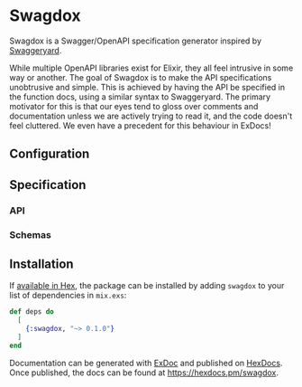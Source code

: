 # Swagdox

Swagdox is a Swagger/OpenAPI specification generator inspired by [Swaggeryard](https://github.com/livingsocial/swagger_yard).

While multiple OpenAPI libraries exist for Elixir, they all feel intrusive in some way or another. The goal of Swagdox is to
make the API specifications unobtrusive and simple. This is achieved by having the API be specified in the function docs,
using a similar syntax to Swaggeryard. The primary motivator for this is that our eyes tend to gloss over comments and documentation
unless we are actively trying to read it, and the code doesn't feel cluttered. We even have a precedent for this behaviour in ExDocs!

## Configuration

## Specification

### API

### Schemas

## Installation

If [available in Hex](https://hex.pm/docs/publish), the package can be installed
by adding `swagdox` to your list of dependencies in `mix.exs`:

```elixir
def deps do
  [
    {:swagdox, "~> 0.1.0"}
  ]
end
```

Documentation can be generated with [ExDoc](https://github.com/elixir-lang/ex_doc)
and published on [HexDocs](https://hexdocs.pm). Once published, the docs can
be found at <https://hexdocs.pm/swagdox>.

